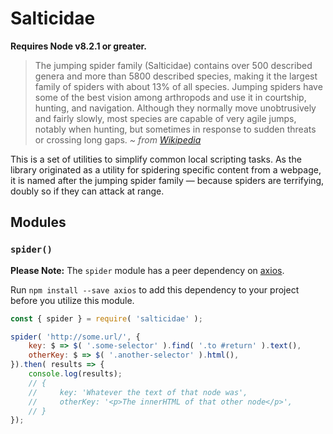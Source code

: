 # Salticidae

**Requires Node v8.2.1 or greater.**

> The jumping spider family (Salticidae) contains over 500 described genera and more than 5800 described species, making it the largest family of spiders with about 13% of all species. Jumping spiders have some of the best vision among arthropods and use it in courtship, hunting, and navigation. Although they normally move unobtrusively and fairly slowly, most species are capable of very agile jumps, notably when hunting, but sometimes in response to sudden threats or crossing long gaps. *~ from [Wikipedia](https://en.wikipedia.org/wiki/Jumping_spider)*

This is a set of utilities to simplify common local scripting tasks. As the library originated as a utility for spidering specific content from a webpage, it is named after the jumping spider family — because spiders are terrifying, doubly so if they can attack at range.

## Modules

### `spider()`

**Please Note:** The `spider` module has a peer dependency on [axios](https://github.com/axios/axios).

Run `npm install --save axios` to add this dependency to your project before you utilize this module.

```js
const { spider } = require( 'salticidae' );

spider( 'http://some.url/', {
	key: $ => $( '.some-selector' ).find( '.to #return' ).text(),
	otherKey: $ => $( '.another-selector' ).html(),
}).then( results => {
	console.log(results);
	// {
	//     key: 'Whatever the text of that node was',
	//     otherKey: '<p>The innerHTML of that other node</p>',
	// }
});
```
